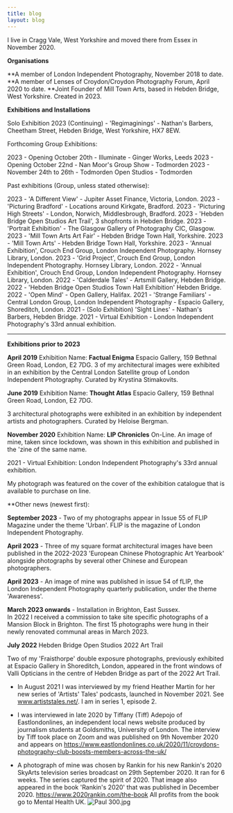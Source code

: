 ```yaml
---
title: blog
layout: blog
---
```


I live in Cragg Vale, West Yorkshire and moved there from Essex in November 2020.

**Organisations**

**A member of London Independent Photography, November 2018 to date.
**A member of Lenses of Croydon/Croydon Photography Forum, April 2020 to date.
**Joint Founder of Mill Town Arts, based in Hebden Bridge, West Yorkshire. Created in 2023.

**Exhibitions and Installations**


Solo Exhibition
2023 (Continuing) - 'Regimaginings' - Nathan's Barbers, Cheetham Street, Hebden Bridge, West Yorkshire, HX7 8EW.

Forthcoming Group Exhibitions:

2023 - Opening October 20th - Illuminate - Ginger Works, Leeds
2023 - Opening October 22nd - Nan Moor's Group Show - Todmorden
2023 - November 24th to 26th - Todmorden Open Studios - Todmorden

Past exhibitions (Group, unless stated otherwise):

2023 - 'A Different View' - Jupiter Asset Finance, Victoria, London.
2023 - 'Picturing Bradford' - Locations around Kirkgate, Bradford.
2023 - 'Picturing High Streets' - London, Norwich, Middlesbrough, Bradford.
2023 - 'Hebden Bridge Open Studios Art Trail', 3 shopfronts in Hebden Bridge.
2023 - 'Portrait Exhibition' - The Glasgow Gallery of Photography CIC, Glasgow. 
2023 - 'Mill Town Arts Art Fair' - Hebden Bridge Town Hall, Yorkshire.
2023 - 'Mill Town Arts' - Hebden Bridge Town Hall, Yorkshire.
2023 - 'Annual Exhibition', Crouch End Group, London Independent Photography. Hornsey Library, London.
2023 - 'Grid Project',  Crouch End Group, London Independent Photography. Hornsey Library, London.
2022 - 'Annual Exhibition', Crouch End Group, London Independent Photography. Hornsey Library, London.
2022 - 'Calderdale Tales' - Artsmill Gallery, Hebden Bridge.
2022 - 'Hebden Bridge Open Studios Town Hall Exhibition' Hebden Bridge.
2022 - 'Open Mind' - Open Gallery, Halifax.
2021 - 'Strange Familiars' - Central London Group, London Independent Photography - Espacio Gallery, Shoreditch, London.
2021 - (Solo Exhibition) 'Sight Lines' - Nathan's Barbers, Hebden Bridge.
2021 - Virtual Exhibition - London Independent Photography's 33rd annual exhibition. 





_______________________________________________________________
**Exhibitions prior to 2023**

**April 2019**
Exhibition Name: **Factual Enigma**
Espacio Gallery, 159 Bethnal Green Road, London, E2 7DG.
3 of my architectural images were exhibited in an exhibition by the Central London Satellite group of London Independent Photography. Curated by Krystina Stimakovits.

**June 2019**
Exhibition Name: **Thought Atlas**
Espacio Gallery, 159 Bethnal Green Road, London, E2 7DG.

3 architectural photographs were exhibited in an exhibition by independent artists and photographers. Curated by Heloise Bergman.

**November 2020**
Exhibition Name: **LIP Chronicles**
On-Line. 
An image of mine, taken since lockdown, was shown in this exhibition and published in the 'zine of the same name.





2021 - Virtual Exhibition: London Independent Photography's 33rd annual exhibition.  




My photograph was featured on the cover of the exhibition catalogue that is available to purchase on line.




**Other news (newest first):

**September 2023** - Two of my photographs appear in Issue 55 of FLIP Magazine under the theme 'Urban'. FLIP is the magazine of London Independent Photography.

**April 2023** - Three of my square format architectural images have been published in the 2022-2023 'European Chinese Photographic Art Yearbook' alongside photographs by several other Chinese and European photographers. 

**April 2023** - An image of mine was published in issue 54 of fLIP, the London Independent Photography quarterly publication, under the theme 'Awareness'.

**March 2023 onwards** - Installation in Brighton, East Sussex.  
In 2022 I received a commission to take site specific photographs of a Mansion Block in Brighton. The first 15 photographs were hung in their newly renovated communal areas in March 2023. 

**July 2022** Hebden Bridge Open Studios 2022 Art Trail 

Two of my 'Fraisthorpe' double exposure photographs, previously exhibited at Espacio Gallery in Shoreditch, London, appeared in the front windows of Valli Opticians in the centre of Hebden Bridge as part of the 2022 Art Trail. 

* In August 2021 I was interviewed by my friend Heather Martin for her new series of 'Artists' Tales' podcasts, launched in November 2021.  See www.artiststales.net/. I am in series 1, episode 2.

* I was interviewed in late 2020 by Tiffany (Tiff) Adepojo of Eastlondonlines, an independent local news website produced by journalism students at Goldsmiths, University of London.  The interview by Tiff took place on Zoom and was published on 9th November 2020 and appears on https://www.eastlondonlines.co.uk/2020/11/croydons-photography-club-boosts-members-across-the-uk/

* A photograph of mine was chosen by Rankin for his new Rankin's 2020 SkyArts television series broadcast on 29th September 2020.  It ran for 6 weeks. The series captured the spirit of 2020. That image also appeared in the book 'Rankin's 2020' that was published in December 2020. https://www.2020rankin.com/the-book
All profits from the book go to Mental Health UK. ![Paul 300.jpg](/uploads/Paul%20300.jpg)






